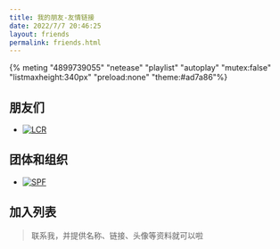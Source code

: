 ```yaml
---
title: 我的朋友-友情链接
date: 2022/7/7 20:46:25
layout: friends
permalink: friends.html
---
```


{% meting "4899739055" "netease" "playlist" "autoplay" "mutex:false" "listmaxheight:340px" "preload:none" "theme:#ad7a86"%}

## 朋友们
- [![LCR](https://devbago.oss-cn-hangzhou.aliyuncs.com/img/gem/8AC1A.png)](https://space.bilibili.com/286498029/ "霁譚")

## 团体和组织
- [![SPF](https://devbago.oss-cn-hangzhou.aliyuncs.com/img/gem/SLPC.svg)](#0 "学振")


## 加入列表

> 联系我，并提供名称、链接、头像等资料就可以啦


